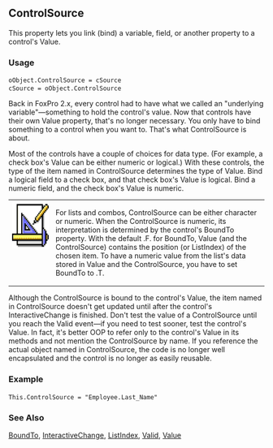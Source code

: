 ## ControlSource

This property lets you link (bind) a variable, field, or another property to a control's Value.

### Usage

```foxpro
oObject.ControlSource = cSource
cSource = oObject.ControlSource
```

Back in FoxPro 2.x, every control had to have what we called an "underlying variable"&mdash;something to hold the control's value. Now that controls have their own Value property, that's no longer necessary. You only have to bind something to a control when you want to. That's what ControlSource is about.

Most of the controls have a couple of choices for data type. (For example, a check box's Value can be either numeric or logical.) With these controls, the type of the item named in ControlSource determines the type of Value. Bind a logical field to a check box, and that check box's Value is logical. Bind a numeric field, and the check box's Value is numeric.

<table border=0 cellspacing=0 cellpadding=0 width=100%>
<tr>
  <td width=17% valign=top>
<img width=94 height=93 src="Design.gif"></p>
  </td>
  <td width=83%>
  <p>For lists and combos, ControlSource can be either character or numeric. When the ControlSource is numeric, its interpretation is determined by the control's BoundTo property. With the default .F. for BoundTo, Value (and the ControlSource) contains the position (or ListIndex) of the chosen item. To have a numeric value from the list's data stored in Value and the ControlSource, you have to set BoundTo to .T.</p>
  </td>
 </tr>
</table>

Although the ControlSource is bound to the control's Value, the item named in ControlSource doesn't get updated until after the control's InteractiveChange is finished. Don't test the value of a ControlSource until you reach the Valid event&mdash;if you need to test sooner, test the control's Value. In fact, it's better OOP to refer only to the control's Value in its methods and not mention the ControlSource by name. If you reference the actual object named in ControlSource, the code is no longer well encapsulated and the control is no longer as easily reusable.

### Example

```foxpro
This.ControlSource = "Employee.Last_Name"
```
### See Also

[BoundTo](s4g668.md), [InteractiveChange](s4g370.md), [ListIndex](s4g515.md), [Valid](s4g413.md), [Value](s4g414.md)